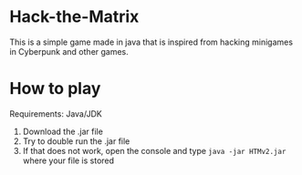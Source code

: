 # Hack-the-Matrix

This is a simple game made in java that is inspired from hacking minigames in Cyberpunk and other games.

# How to play

Requirements:
Java/JDK

1. Download the .jar file
2. Try to double run the .jar file
4. If that does not work, open the console and type `java -jar HTMv2.jar` where your file is stored

